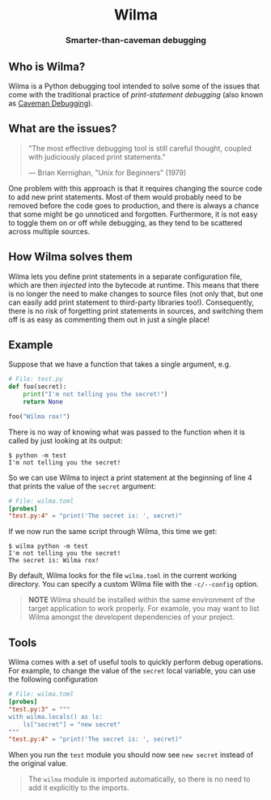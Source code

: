 <h1 align="center">Wilma</h1>
<h3 align="center">Smarter-than-caveman debugging</h3>


## Who is Wilma?

Wilma is a Python debugging tool intended to solve some of the issues that come
with the traditional practice of _print-statement debugging_ (also known as
[Caveman Debugging][caveman]).


## What are the issues?

> "The most effective debugging tool is still careful thought, coupled with
> judiciously placed print statements."
>
> — Brian Kernighan, "Unix for Beginners" (1979)

One problem with this approach is that it requires changing the source code to
add new print statements. Most of them would probably need to be removed before
the code goes to production, and there is always a chance that some might be go
unnoticed and forgotten. Furthermore, it is not easy to toggle them on or off
while debugging, as they tend to be scattered across multiple sources.


## How Wilma solves them

Wilma lets you define print statements in a separate configuration file, which
are then _injected_ into the bytecode at runtime. This means that there is no
longer the need to make changes to source files (not only that, but one can
easily add print statement to third-party libraries too!). Consequently, there
is no risk of forgetting print statements in sources, and switching them off is
as easy as commenting them out in just a single place!


## Example

Suppose that we have a function that takes a single argument, e.g.

~~~ python
# File: test.py
def foo(secret):
    print("I'm not telling you the secret!")
    return None

foo("Wilma rox!")
~~~

There is no way of knowing what was passed to the function when it is called by
just looking at its output:

~~~
$ python -m test
I'm not telling you the secret!
~~~

So we can use Wilma to inject a print statement at the beginning of line 4 that
prints the value of the `secret` argument:

~~~ toml
# File: wilma.toml
[probes]
"test.py:4" = "print('The secret is: ', secret)"
~~~

If we now run the same script through Wilma, this time we get:

~~~
$ wilma python -m test
I'm not telling you the secret!
The secret is: Wilma rox!
~~~

By default, Wilma looks for the file `wilma.toml` in the current working
directory. You can specify a custom Wilma file with the `-c/--config` option.

> **NOTE** Wilma should be installed within the same environment of the target
> application to work properly. For examole, you may want to list Wilma amongst
> the developent dependencies of your project.


## Tools

Wilma comes with a set of useful tools to quickly perform debug operations. For
example, to change the value of the `secret` local variable, you can use the
following configuration

~~~ toml
# File: wilma.toml
[probes]
"test.py:3" = """
with wilma.locals() as ls:
    ls["secret"] = "new secret"
"""
"test.py:4" = "print('The secret is: ', secret)"
~~~

When you run the `test` module you should now see `new secret` instead of the
original value.

> The `wilma` module is imported automatically, so there is no need to add it
> explicitly to the imports.


[caveman]: https://medium.com/@firhathidayat/the-caveman-debugging-ab8f7151415f
